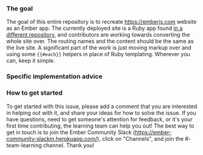 ### The goal

The goal of this entire repository is to recreate https://emberjs.com website as an Ember app.
The currently deployed site is a Ruby app found [in a different repository](https://github.com/emberjs/website), 
and contributors are working towards converting the whole site over.
The routing names and the content should be the same as the live site.
A significant part of the work is just moving markup over and using some `{{#each}}` helpers in place of Ruby templating.
Wherever you can, keep it simple.

### Specific implementation advice

### How to get started

To get started with this issue, please add a comment that you are interested in helping out with it, 
and share your ideas for how to solve the issue. 
If you have questions, need to get someone's attention for feedback, 
or it's your first time contributing, the learning team can help you out! 
The best way to get in touch is to join the Ember Community Slack (https://ember-community-slackin.herokuapp.com/), 
click on "Channels", and join the #-team-learning channel. Thank you!
